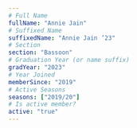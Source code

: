 ```yaml
---
# Full Name
fullName: "Annie Jain"
# Suffixed Name
suffixedName: "Annie Jain ’23"
# Section
section: "Bassoon"
# Graduation Year (or name suffix)
gradYear: "2023"
# Year Joined
memberSince: "2019"
# Active Seasons
seasons: ["2019/20"]
# Is active member?
active: "true"
---
```


